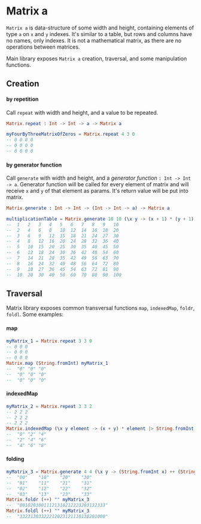 # Matrix a

`Matrix a` is data-structure of some width and height, containing elements of type `a` on `x` and `y` indexes. It's similar to a table, but rows and columns have no names, only indexes.
It is not a mathematical matrix, as there are no operations between matrices.

Main library exposes `Matrix a` creation, traversal, and some manipulation functions.


## Creation

#### by repetition
Call `repeat` with width and height, and a value to be repeated.
```elm
Matrix.repeat : Int -> Int -> a -> Matrix a

myFourByThreeMatrixOfZeros = Matrix.repeat 4 3 0
-- 0 0 0 0
-- 0 0 0 0
-- 0 0 0 0
```

#### by generator function
Call `generate` with width and height, and a _generator function_ `: Int -> Int -> a`.
Generator function will be called for every element of matrix and will receive `x` and `y` of that element as params. It's return value will be put into matrix.
```elm
Matrix.generate : Int -> Int -> (Int -> Int -> a) -> Matrix a

multiplicationTable = Matrix.generate 10 10 (\x y -> (x + 1) * (y + 1))
--  1   2   3   4   5   6   7   8   9   10
--  2   4   6   8   10  12  14  16  18  20
--  3   6   9   12  15  18  21  24  27  30
--  4   8   12  16  20  24  28  32  36  40
--  5   10  15  20  25  30  35  40  45  50
--  6   12  18  24  30  36  42  48  54  60
--  7   14  21  28  35  42  49  56  63  70
--  8   16  24  32  40  48  56  64  72  80
--  9   18  27  36  45  54  63  72  81  90
--  10  20  30  40  50  60  70  80  90  100
```

## Traversal

Matrix library exposes common transversal functions `map`, `indexedMap`, `foldr`, `foldl`.
Some examples:
#### map
```elm
myMatrix_1 = Matrix.repeat 3 3 0
-- 0 0 0
-- 0 0 0
-- 0 0 0
Matrix.map (String.fromInt) myMatrix_1
--  "0" "0" "0"
--  "0" "0" "0"
--  "0" "0" "0"
```

#### indexedMap
```elm
myMatrix_2 = Matrix.repeat 3 3 2
-- 2 2 2
-- 2 2 2
-- 2 2 2
Matrix.indexedMap (\x y element -> (x + y) * element |> String.fromInt) myMatrix_2
--  "0" "2" "4"
--  "2" "4" "6"
--  "4" "6" "8"
```

#### folding
```elm
myMatrix_3 = Matrix.generate 4 4 (\x y -> (String.fromInt x) ++ (String.fromInt y))
--  "00"    "10"    "20"    "30"
--  "01"    "11"    "21"    "31"
--  "02"    "12"    "22"    "32"
--  "03"    "13"    "23"    "33"
Matrix.foldr (++) "" myMatrix_3
--  "00102030011121310212223203132333" 
Matrix.foldl (++) "" myMatrix_3
--  "33231303322212023121110130201000"

```